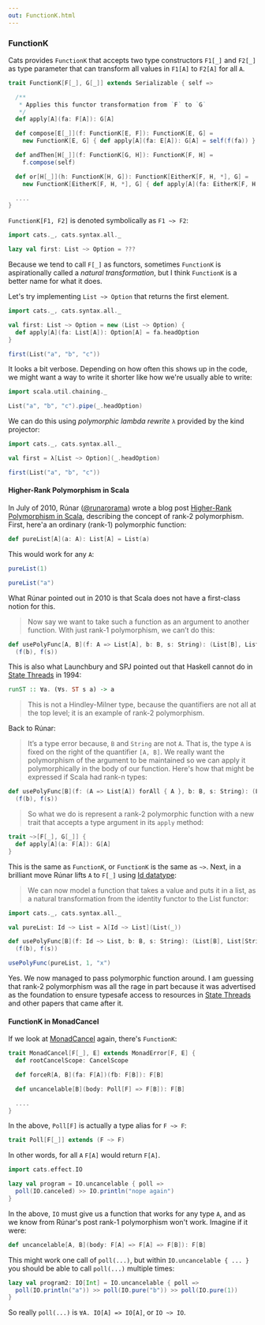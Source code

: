 ```yaml
---
out: FunctionK.html
---
```


  [Id]: Id.html
  [SemigroupK]: SemigroupK.html
  [MonadCancel]: MonadCancel.html
  [@runarorama]: https://twitter.com/runarorama
  [higher-rank]: https://apocalisp.wordpress.com/2010/07/02/higher-rank-polymorphism-in-scala/
  [LFST]: http://citeseerx.ist.psu.edu/viewdoc/download?doi=10.1.1.144.2237&rep=rep1&type=pdf
  [Regions]: http://okmij.org/ftp/Haskell/regions.html

### FunctionK

Cats provides `FunctionK` that accepts two type constructors `F1[_]` and `F2[_]` as type parameter that can transform all values in `F1[A]` to `F2[A]` for all `A`.

```scala
trait FunctionK[F[_], G[_]] extends Serializable { self =>

  /**
   * Applies this functor transformation from `F` to `G`
   */
  def apply[A](fa: F[A]): G[A]

  def compose[E[_]](f: FunctionK[E, F]): FunctionK[E, G] =
    new FunctionK[E, G] { def apply[A](fa: E[A]): G[A] = self(f(fa)) }

  def andThen[H[_]](f: FunctionK[G, H]): FunctionK[F, H] =
    f.compose(self)

  def or[H[_]](h: FunctionK[H, G]): FunctionK[EitherK[F, H, *], G] =
    new FunctionK[EitherK[F, H, *], G] { def apply[A](fa: EitherK[F, H, A]): G[A] = fa.fold(self, h) }

  ....
}
```

`FunctionK[F1, F2]` is denoted symbolically as `F1 ~> F2`:

```scala mdoc
import cats._, cats.syntax.all._

lazy val first: List ~> Option = ???
```

Because we tend to call `F[_]` as functors, sometimes `FunctionK` is aspirationally called a _natural transformation_, but I think `FunctionK` is a better name for what it does.

Let's try implementing `List ~> Option` that returns the first element.

```scala mdoc:reset:invisible
import cats._, cats.syntax.all._
```

```scala mdoc
val first: List ~> Option = new (List ~> Option) {
  def apply[A](fa: List[A]): Option[A] = fa.headOption
}

first(List("a", "b", "c"))
```

It looks a bit verbose. Depending on how often this shows up in the code, we might want a way to write it shorter like how we're usually able to write:

```scala mdoc
import scala.util.chaining._

List("a", "b", "c").pipe(_.headOption)
```

We can do this using _polymorphic lambda rewrite_ `λ` provided by the kind projector:

```scala mdoc:reset:invisible
import cats._, cats.syntax.all._
```

```scala mdoc
val first = λ[List ~> Option](_.headOption)

first(List("a", "b", "c"))
```

#### Higher-Rank Polymorphism in Scala

In July of 2010, Rúnar ([@runarorama][@runarorama]) wrote a blog post [Higher-Rank Polymorphism in Scala][higher-rank], describing the concept of rank-2 polymorphism. First, here'a an ordinary (rank-1) polymorphic function:

```scala mdoc
def pureList[A](a: A): List[A] = List(a)
```

This would work for any `A`:

```scala mdoc
pureList(1)

pureList("a")
```

What Rúnar pointed out in 2010 is that Scala does not have a first-class notion for this.

> Now say we want to take such a function as an argument to another function. With just rank-1 polymorphism, we can’t do this:

```scala mdoc:fail
def usePolyFunc[A, B](f: A => List[A], b: B, s: String): (List[B], List[String]) =
  (f(b), f(s))
```

This is also what Launchbury and SPJ pointed out that Haskell cannot do in [State Threads][LFST] in 1994:

```haskell
runST :: ∀a. (∀s. ST s a) -> a
```

> This is not a Hindley-Milner type, because the quantifiers are not all at the top level; it is an example of rank-2 polymorphism.

Back to Rúnar:

> It’s a type error because, `B` and `String` are not `A`. That is, the type `A` is fixed on the right of the quantifier `[A, B]`. We really want the polymorphism of the argument to be maintained so we can apply it polymorphically in the body of our function. Here's how that might be expressed if Scala had rank-n types:

```scala
def usePolyFunc[B](f: (A => List[A]) forAll { A }, b: B, s: String): (List[B], List[String]) =
  (f(b), f(s))
```

> So what we do is represent a rank-2 polymorphic function with a new trait that accepts a type argument in its `apply` method:

```scala
trait ~>[F[_], G[_]] {
  def apply[A](a: F[A]): G[A]
}
```

This is the same as `FunctionK`, or `FunctionK` is the same as `~>`. Next, in a brilliant move Rúnar lifts `A` to `F[_]` using [Id datatype][Id]:

> We can now model a function that takes a value and puts it in a list, as a natural transformation from the identity functor to the List functor:

```scala mdoc:reset:invisible
import cats._, cats.syntax.all._
```

```scala mdoc
val pureList: Id ~> List = λ[Id ~> List](List(_))

def usePolyFunc[B](f: Id ~> List, b: B, s: String): (List[B], List[String]) =
  (f(b), f(s))

usePolyFunc(pureList, 1, "x")
```

Yes. We now managed to pass polymorphic function around. I am guessing that rank-2 polymorphism was all the rage in part because it was advertised as the foundation to ensure typesafe access to resources in [State Threads][LFST] and other papers that came after it.

#### FunctionK in MonadCancel

If we look at [MonadCancel][MonadCancel] again, there's `FunctionK`:

```scala
trait MonadCancel[F[_], E] extends MonadError[F, E] {
  def rootCancelScope: CancelScope

  def forceR[A, B](fa: F[A])(fb: F[B]): F[B]

  def uncancelable[B](body: Poll[F] => F[B]): F[B]

  ....
}
```

In the above, `Poll[F]` is actually a type alias for `F ~> F`:

```scala
trait Poll[F[_]] extends (F ~> F)
```

In other words, for all `A` `F[A]` would return `F[A]`.

```scala mdoc
import cats.effect.IO

lazy val program = IO.uncancelable { poll =>
  poll(IO.canceled) >> IO.println("nope again")
}
```

In the above, `IO` must give us a function that works for any type `A`, and as we know from Rúnar's post rank-1 polymorphism won't work. Imagine if it were:

```scala
def uncancelable[A, B](body: F[A] => F[A] => F[B]): F[B]
```

This might work one call of `poll(...)`, but within `IO.uncancelable { ... }` you should be able to call `poll(...)` multiple times:

```scala mdoc
lazy val program2: IO[Int] = IO.uncancelable { poll =>
  poll(IO.println("a")) >> poll(IO.pure("b")) >> poll(IO.pure(1))
}
```

So really `poll(...)` is `∀A. IO[A] => IO[A]`, or `IO ~> IO`.
